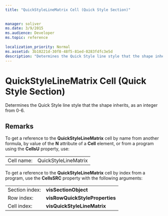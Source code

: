 ```yaml
---
title: "QuickStyleLineMatrix Cell (Quick Style Section)"
 
 
manager: soliver
ms.date: 3/9/2015
ms.audience: Developer
ms.topic: reference
 
localization_priority: Normal
ms.assetid: 3b10221d-30f8-48f5-81ed-0283fdfc3e5d
description: "Determines the Quick Style line style that the shape inherits, as an integer from 0-6."
---
```


# QuickStyleLineMatrix Cell (Quick Style Section)

Determines the Quick Style line style that the shape inherits, as an integer from 0-6. 
  
## Remarks

To get a reference to the **QuickStyleLineMatrix** cell by name from another formula, by value of the **N** attribute of a **Cell** element, or from a program using the **CellsU** property, use: 
  
|||
|:-----|:-----|
| Cell name:  <br/> | QuickStyleLineMatrix  <br/> |
   
To get a reference to the **QuickStyleLineMatrix** cell by index from a program, use the **CellsSRC** property with the following arguments: 
  
|||
|:-----|:-----|
| Section index:  <br/> |**visSectionObject** <br/> |
| Row index:  <br/> |**visRowQuickStyleProperties** <br/> |
| Cell index:  <br/> |**visQuickStyleLineMatrix** <br/> |
   

